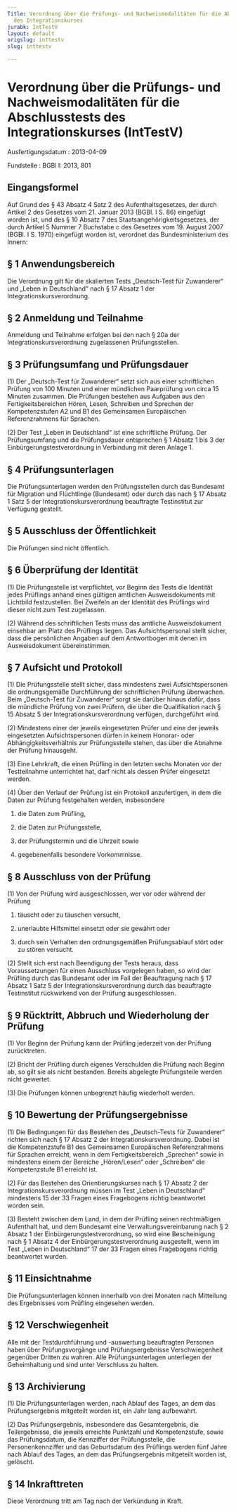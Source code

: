 ```yaml
---
Title: Verordnung über die Prüfungs- und Nachweismodalitäten für die Abschlusstests
  des Integrationskurses
jurabk: IntTestV
layout: default
origslug: inttestv
slug: inttestv

---
```


# Verordnung über die Prüfungs- und Nachweismodalitäten für die Abschlusstests des Integrationskurses (IntTestV)

Ausfertigungsdatum
:   2013-04-09

Fundstelle
:   BGBl I: 2013, 801


## Eingangsformel

Auf Grund des § 43 Absatz 4 Satz 2 des Aufenthaltsgesetzes, der durch Artikel 2 des Gesetzes vom 21. Januar 2013 (BGBl. I S. 86) eingefügt worden ist, und des § 10 Absatz 7 des Staatsangehörigkeitsgesetzes, der durch Artikel 5 Nummer 7 Buchstabe c des Gesetzes vom 19. August 2007 (BGBl. I S. 1970) eingefügt worden ist, verordnet das Bundesministerium des Innern:


## § 1 Anwendungsbereich

Die Verordnung gilt für die skalierten Tests „Deutsch-Test für Zuwanderer“ und „Leben in Deutschland“ nach § 17 Absatz 1 der Integrationskursverordnung.


## § 2 Anmeldung und Teilnahme

Anmeldung und Teilnahme erfolgen bei den nach § 20a der Integrationskursverordnung zugelassenen Prüfungsstellen.


## § 3 Prüfungsumfang und Prüfungsdauer

(1) Der „Deutsch-Test für Zuwanderer“ setzt sich aus einer schriftlichen Prüfung von 100 Minuten und einer mündlichen Paarprüfung von circa 15 Minuten zusammen. Die Prüfungen bestehen aus Aufgaben aus den Fertigkeitsbereichen Hören, Lesen, Schreiben und Sprechen der Kompetenzstufen A2 und B1 des Gemeinsamen Europäischen Referenzrahmens für Sprachen.

(2) Der Test „Leben in Deutschland“ ist eine schriftliche Prüfung. Der Prüfungsumfang und die Prüfungsdauer entsprechen § 1 Absatz 1 bis 3 der Einbürgerungstestverordnung in Verbindung mit deren Anlage 1.


## § 4 Prüfungsunterlagen

Die Prüfungsunterlagen werden den Prüfungsstellen durch das Bundesamt für Migration und Flüchtlinge (Bundesamt) oder durch das nach § 17 Absatz 1 Satz 5 der Integrationskursverordnung beauftragte Testinstitut zur Verfügung gestellt.


## § 5 Ausschluss der Öffentlichkeit

Die Prüfungen sind nicht öffentlich.


## § 6 Überprüfung der Identität

(1) Die Prüfungsstelle ist verpflichtet, vor Beginn des Tests die Identität jedes Prüflings anhand eines gültigen amtlichen Ausweisdokuments mit Lichtbild festzustellen. Bei Zweifeln an der Identität des Prüflings wird dieser nicht zum Test zugelassen.

(2) Während des schriftlichen Tests muss das amtliche Ausweisdokument einsehbar am Platz des Prüflings liegen. Das Aufsichtspersonal stellt sicher, dass die persönlichen Angaben auf dem Antwortbogen mit denen im Ausweisdokument übereinstimmen.


## § 7 Aufsicht und Protokoll

(1) Die Prüfungsstelle stellt sicher, dass mindestens zwei Aufsichtspersonen die ordnungsgemäße Durchführung der schriftlichen Prüfung überwachen. Beim „Deutsch-Test für Zuwanderer“ sorgt sie darüber hinaus dafür, dass die mündliche Prüfung von zwei Prüfern, die über die Qualifikation nach § 15 Absatz 5 der Integrationskursverordnung verfügen, durchgeführt wird.

(2) Mindestens einer der jeweils eingesetzten Prüfer und eine der jeweils eingesetzten Aufsichtspersonen dürfen in keinem Honorar- oder Abhängigkeitsverhältnis zur Prüfungsstelle stehen, das über die Abnahme der Prüfung hinausgeht.

(3) Eine Lehrkraft, die einen Prüfling in den letzten sechs Monaten vor der Testteilnahme unterrichtet hat, darf nicht als dessen Prüfer eingesetzt werden.

(4) Über den Verlauf der Prüfung ist ein Protokoll anzufertigen, in dem die Daten zur Prüfung festgehalten werden, insbesondere

1.  die Daten zum Prüfling,


2.  die Daten zur Prüfungsstelle,


3.  der Prüfungstermin und die Uhrzeit sowie


4.  gegebenenfalls besondere Vorkommnisse.





## § 8 Ausschluss von der Prüfung

(1) Von der Prüfung wird ausgeschlossen, wer vor oder während der Prüfung

1.  täuscht oder zu täuschen versucht,


2.  unerlaubte Hilfsmittel einsetzt oder sie gewährt oder


3.  durch sein Verhalten den ordnungsgemäßen Prüfungsablauf stört oder zu stören versucht.




(2) Stellt sich erst nach Beendigung der Tests heraus, dass Voraussetzungen für einen Ausschluss vorgelegen haben, so wird der Prüfling durch das Bundesamt oder im Fall der Beauftragung nach § 17 Absatz 1 Satz 5 der Integrationskursverordnung durch das beauftragte Testinstitut rückwirkend von der Prüfung ausgeschlossen.


## § 9 Rücktritt, Abbruch und Wiederholung der Prüfung

(1) Vor Beginn der Prüfung kann der Prüfling jederzeit von der Prüfung zurücktreten.

(2) Bricht der Prüfling durch eigenes Verschulden die Prüfung nach Beginn ab, so gilt sie als nicht bestanden. Bereits abgelegte Prüfungsteile werden nicht gewertet.

(3) Die Prüfungen können unbegrenzt häufig wiederholt werden.


## § 10 Bewertung der Prüfungsergebnisse

(1) Die Bedingungen für das Bestehen des „Deutsch-Tests für Zuwanderer“ richten sich nach § 17 Absatz 2 der Integrationskursverordnung. Dabei ist die Kompetenzstufe B1 des Gemeinsamen Europäischen Referenzrahmens für Sprachen erreicht, wenn in dem Fertigkeitsbereich „Sprechen“ sowie in mindestens einem der Bereiche „Hören/Lesen“ oder „Schreiben“ die Kompetenzstufe B1 erreicht ist.

(2) Für das Bestehen des Orientierungskurses nach § 17 Absatz 2 der Integrationskursverordnung müssen im Test „Leben in Deutschland“ mindestens 15 der 33 Fragen eines Fragebogens richtig beantwortet worden sein.

(3) Besteht zwischen dem Land, in dem der Prüfling seinen rechtmäßigen Aufenthalt hat, und dem Bundesamt eine Verwaltungsvereinbarung nach § 2 Absatz 1 der Einbürgerungstestverordnung, so wird eine Bescheinigung nach § 1 Absatz 4 der Einbürgerungstestverordnung ausgestellt, wenn im Test „Leben in Deutschland“ 17 der 33 Fragen eines Fragebogens richtig beantwortet wurden.


## § 11 Einsichtnahme

Die Prüfungsunterlagen können innerhalb von drei Monaten nach Mitteilung des Ergebnisses vom Prüfling eingesehen werden.


## § 12 Verschwiegenheit

Alle mit der Testdurchführung und -auswertung beauftragten Personen haben über Prüfungsvorgänge und Prüfungsergebnisse Verschwiegenheit gegenüber Dritten zu wahren. Alle Prüfungsunterlagen unterliegen der Geheimhaltung und sind unter Verschluss zu halten.


## § 13 Archivierung

(1) Die Prüfungsunterlagen werden, nach Ablauf des Tages, an dem das Prüfungsergebnis mitgeteilt worden ist, ein Jahr lang aufbewahrt.

(2) Das Prüfungsergebnis, insbesondere das Gesamtergebnis, die Teilergebnisse, die jeweils erreichte Punktzahl und Kompetenzstufe, sowie das Prüfungsdatum, die Kennziffer der Prüfungsstelle, die Personenkennziffer und das Geburtsdatum des Prüflings werden fünf Jahre nach Ablauf des Tages, an dem das Prüfungsergebnis mitgeteilt worden ist, gelöscht.


## § 14 Inkrafttreten

Diese Verordnung tritt am Tag nach der Verkündung in Kraft.

